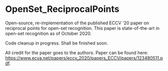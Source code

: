 # OpenSet_ReciprocalPoints
Open-source, re-implementation of the published ECCV '20 paper on reciprocal points for open-set recognition. This paper is state-of-the-art in open-set recognition as of October 2020.

Code cleanup in progress. Shall be finished soon.

All credit for the paper goes to the authors. Paper can be found here: https://www.ecva.net/papers/eccv_2020/papers_ECCV/papers/123480511.pdf.
